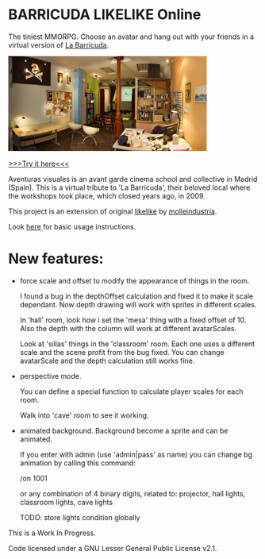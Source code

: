 # BARRICUDA LIKELIKE Online

The tiniest MMORPG. Choose an avatar and hang out with your friends in a virtual version of [La Barricuda](http://labarricuda.blogspot.com/2006/10/instalaciones.html). 

![](Panorama_barricuda.jpg) 


<a href="http://barricuda-likelike.glitch.me" target="_blank">>>>Try it here<<<</a>

Aventuras visuales is an avant garde cinema school and collective in Madrid (Spain). This is a virtual tribute to 'La Barricuda', their beloved local where the workshops took place, which closed years ago, in 2009.

This project is an extension of original [likelike](https://github.com/molleindustria/likelike-online) by [molleindustria](molleindustria.org). 

Look [here](https://github.com/molleindustria/likelike-online#readme) for basic usage instructions.


# New features:  

* force scale and offset to modify the appearance of things in the room.

    I found a bug in the depthOffset calculation and fixed it to make it scale dependant. Now depth drawing will work with sprites in different scales. 

    In 'hall' room, look how i set the 'mesa' thing with a fixed offset of 10. Also the depth with the column will work at different avatarScales.

    Look at 'sillas' things in the 'classroom' room. Each one uses a different scale and the scene profit from the bug fixed. You can change avatarScale and the depth calculation still works fine.

* perspective mode. 

    You can define a special function to calculate player scales for each room.

    Walk into 'cave' room to see it working.

* animated background.  Background become a sprite and can be animated.

    If you enter with admin (use 'admin|pass' as name) you can change bg animation by calling this command:

    /on 1001

    or any combination of 4 binary digits, related to:   projector, hall lights, classroom lights, cave lights

    TODO: store lights condition globally


This is a Work In Progress. 




Code licensed under a GNU Lesser General Public License v2.1.

